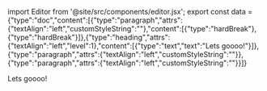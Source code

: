 import Editor from '@site/src/components/editor.jsx';
  export const data = {"type":"doc","content":[{"type":"paragraph","attrs":{"textAlign":"left","customStyleString":""},"content":[{"type":"hardBreak"},{"type":"hardBreak"}]},{"type":"heading","attrs":{"textAlign":"left","level":1},"content":[{"type":"text","text":"Lets goooo!"}]},{"type":"paragraph","attrs":{"textAlign":"left","customStyleString":""}},{"type":"paragraph","attrs":{"textAlign":"left","customStyleString":""}}]}


<Editor data={data} />


<div style={{ display: 'none' }}>


Lets goooo!


</div>